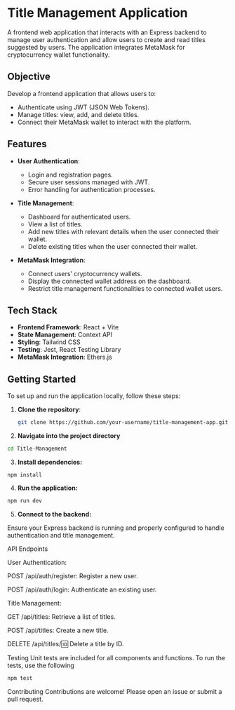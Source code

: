 # Title Management Application

A frontend web application that interacts with an Express backend to manage user authentication and allow users to create and read titles suggested by users. The application integrates MetaMask for cryptocurrency wallet functionality.

## Objective

Develop a frontend application that allows users to:

- Authenticate using JWT (JSON Web Tokens).
- Manage titles: view, add, and delete titles.
- Connect their MetaMask wallet to interact with the platform.

## Features

- **User Authentication**:

  - Login and registration pages.
  - Secure user sessions managed with JWT.
  - Error handling for authentication processes.

- **Title Management**:

  - Dashboard for authenticated users.
  - View a list of titles.
  - Add new titles with relevant details when the user connected their wallet.
  - Delete existing titles when the user connected their wallet.

- **MetaMask Integration**:
  - Connect users’ cryptocurrency wallets.
  - Display the connected wallet address on the dashboard.
  - Restrict title management functionalities to connected wallet users.

## Tech Stack

- **Frontend Framework**: React + Vite
- **State Management**: Context API
- **Styling**: Tailwind CSS
- **Testing**: Jest, React Testing Library
- **MetaMask Integration**: Ethers.js

## Getting Started

To set up and run the application locally, follow these steps:

1. **Clone the repository**:

   ```bash
   git clone https://github.com/your-username/title-management-app.git
   ```

2. **Navigate into the project directory**

```bash
cd Title-Management
```

3. **Install dependencies:**

```bach
npm install
```

4. **Run the application:**

```bash
npm run dev
```

5. **Connect to the backend:**

Ensure your Express backend is running and properly configured to handle authentication and title management.

API Endpoints

User Authentication:

POST /api/auth/register: Register a new user.

POST /api/auth/login: Authenticate an existing user.

Title Management:

GET /api/titles: Retrieve a list of titles.

POST /api/titles: Create a new title.

DELETE /api/titles/:id: Delete a title by ID.

Testing
Unit tests are included for all components and functions. To run the tests, use the following

```bash
npm test
```

Contributing
Contributions are welcome! Please open an issue or submit a pull request.
